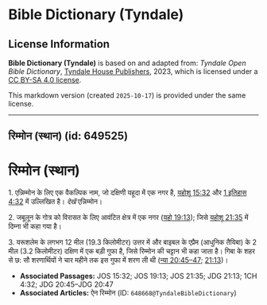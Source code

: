 # Bible Dictionary (Tyndale)

## License Information

**Bible Dictionary (Tyndale)** is based on and adapted from: _Tyndale Open Bible Dictionary_, [Tyndale House Publishers](https://tyndaleopenresources.com/), 2023, which is licensed under a [CC BY-SA 4.0 license](https://creativecommons.org/licenses/by-sa/4.0/legalcode.en).

This markdown version (created `2025-10-17`) is provided under the same license.



--------------------------------

## रिम्मोन (स्थान) (id: 649525)

रिम्मोन (स्थान)
===============

1\. एन्निम्मोन के लिए एक वैकल्पिक नाम, जो दक्षिणी यहूदा में एक नगर है, [यहोशू 15:32](https://ref.ly/Josh15:32) और [1 इतिहास 4:32](https://ref.ly/1Chr4:32) में उल्लिखित है। *देखें* एन्निम्मोन।

2\. जबूलून के गोत्र को विरासत के लिए आवंटित क्षेत्र में एक नगर ([यहो 19:13](https://ref.ly/Josh19:13)); जिसे [यहोशू 21:35](https://ref.ly/Josh21:35) में दिम्ना भी कहा गया है।

3\. यरूशलेम के लगभग 12 मील (19\.3 किलोमीटर) उत्तर में और बाइबल के एप्रैम (आधुनिक तैयिबा) के 2 मील (3\.2 किलोमीटर) दक्षिण में एक बड़ी गुफा है, जिसे रिम्मोन की चट्टान भी कहा जाता है। गिबा के शहर से छ: सौ शरणार्थियों ने चार महीने तक इस गुफा में शरण ली थी ([न्या 20:45–47](https://ref.ly/Judg20:45-Judg20:47); [21:13](https://ref.ly/Judg21:13))।

* **Associated Passages:** JOS 15:32; JOS 19:13; JOS 21:35; JDG 21:13; 1CH 4:32; JDG 20:45–JDG 20:47
* **Associated Articles:** ऐन रिम्मोन (ID: `648668@TyndaleBibleDictionary`)

